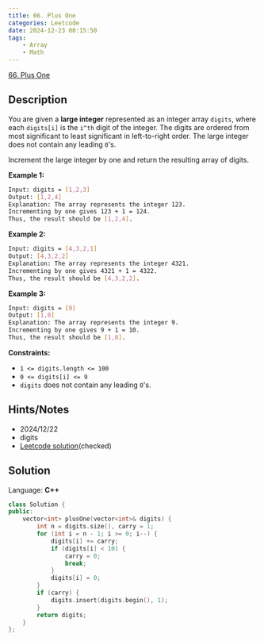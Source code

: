 ```yaml
---
title: 66. Plus One
categories: Leetcode
date: 2024-12-23 00:15:50
tags:
    - Array
    - Math
---
```


[66. Plus One](https://leetcode.com/problems/plus-one/description/?envType=problem-list-v2&envId=plakya4j)

## Description

You are given a **large integer**  represented as an integer array `digits`, where each `digits[i]` is the `i^th` digit of the integer. The digits are ordered from most significant to least significant in left-to-right order. The large integer does not contain any leading `0`'s.

Increment the large integer by one and return the resulting array of digits.

**Example 1:**

```bash
Input: digits = [1,2,3]
Output: [1,2,4]
Explanation: The array represents the integer 123.
Incrementing by one gives 123 + 1 = 124.
Thus, the result should be [1,2,4].
```

**Example 2:**

```bash
Input: digits = [4,3,2,1]
Output: [4,3,2,2]
Explanation: The array represents the integer 4321.
Incrementing by one gives 4321 + 1 = 4322.
Thus, the result should be [4,3,2,2].
```

**Example 3:**

```bash
Input: digits = [9]
Output: [1,0]
Explanation: The array represents the integer 9.
Incrementing by one gives 9 + 1 = 10.
Thus, the result should be [1,0].
```

**Constraints:**

- `1 <= digits.length <= 100`
- `0 <= digits[i] <= 9`
- `digits` does not contain any leading `0`'s.

## Hints/Notes

- 2024/12/22
- digits
- [Leetcode solution](https://leetcode.com/problems/plus-one/editorial/?envType=company&envId=facebook&favoriteSlug=facebook-three-months)(checked)

## Solution

Language: **C++**

```C++
class Solution {
public:
    vector<int> plusOne(vector<int>& digits) {
        int n = digits.size(), carry = 1;
        for (int i = n - 1; i >= 0; i--) {
            digits[i] += carry;
            if (digits[i] < 10) {
                carry = 0;
                break;
            }
            digits[i] = 0;
        }
        if (carry) {
            digits.insert(digits.begin(), 1);
        }
        return digits;
    }
};
```
